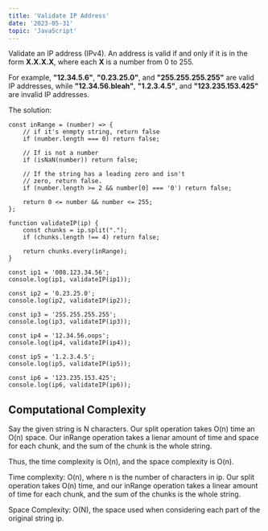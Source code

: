 ```yaml
---
title: 'Validate IP Address'
date: '2023-05-31'
topic: 'JavaScript'
---
```


Validate an IP address (IPv4). An address is valid if and only if it is in the form **X.X.X.X**, where each **X** is a number from 0 to 255.

For example, **"12.34.5.6"**, **"0.23.25.0"**, and **"255.255.255.255"** are valid IP addresses, while **"12.34.56.bleah"**, **"1.2.3.4.5"**, and **"123.235.153.425"** are invalid IP addresses.

The solution:

```
const inRange = (number) => {
	// if it's enmpty string, return false
	if (number.length === 0) return false;

	// If is not a number
	if (isNaN(number)) return false;

	// If the string has a leading zero and isn't
	// zero, return false.
	if (number.length >= 2 && number[0] === '0') return false;

	return 0 <= number && number <= 255;
};

function validateIP(ip) {
	const chunks = ip.split(".");
	if (chunks.length !== 4) return false;

	return chunks.every(inRange);
}

const ip1 = '008.123.34.56';
console.log(ip1, validateIP(ip1));

const ip2 = '0.23.25.0';
console.log(ip2, validateIP(ip2));

const ip3 = '255.255.255.255';
console.log(ip3, validateIP(ip3));

const ip4 = '12.34.56.oops';
console.log(ip4, validateIP(ip4));

const ip5 = '1.2.3.4.5';
console.log(ip5, validateIP(ip5));

const ip6 = '123.235.153.425';
console.log(ip6, validateIP(ip6));
```

## Computational Complexity

Say the given string is N characters. Our split operation takes O(n) time an O(n) space. Our inRange operation takes a lienar amount of time and space for each chunk, and the sum of the chunk is the whole string.

Thus, the time complexity is O(n), and the space complexity is O(n).

Time complexity: O(n), where n is the number of characters in ip. Our split operation takes O(n) time, and our inRange operation takes a linear amount of time for each chunk, and the sum of the chunks is the whole string.

Space Complexity: O(N), the space used when considering each part of the original string ip.
